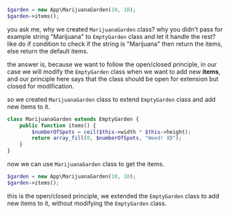 ```php
$garden = new App\MarijuanaGarden(10, 10);
$garden->items();
```

you ask me, why we created `MarijuanaGarden` class? why you didn't pass for example string "Marijuana" to `EmptyGarden` class and let it handle the rest? like do if condition to check if the string is "Marijuana" then return the items, else return the default items.

the answer is, because we want to follow the open/closed principle, in our case we will modify the `EmptyGarden` class when we want to add new **items**, and our principle here says that the class should be open for extension but closed for modification.

so we created `MarijuanaGarden` class to extend `EmptyGarden` class and add new items to it.

```php
class MarijuanaGarden extends EmptyGarden {
    public function items() {
        $numberOfSpots = ceil($this->width * $this->height);
        return array_fill(0, $numberOfSpots, "Weed! XD");
    }
}
```

now we can use `MarijuanaGarden` class to get the items.

```php
$garden = new App\MarijuanaGarden(10, 10);
$garden->items();
```

this is the open/closed principle, we extended the `EmptyGarden` class to add new items to it, without modifying the `EmptyGarden` class.
